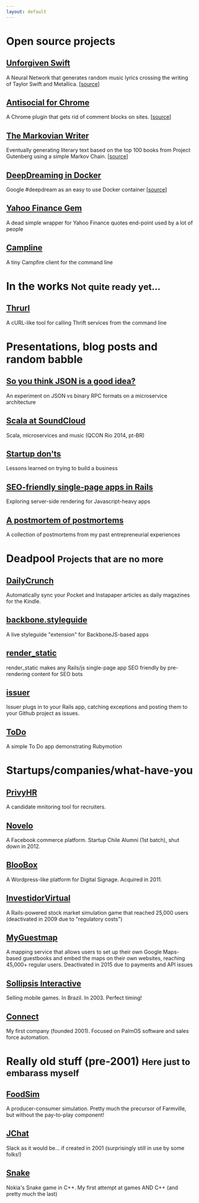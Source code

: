 ```yaml
---
layout: default
---
```


# Open source projects

## [Unforgiven Swift](http://unforgiven-swift.tumblr.com/)
A Neural Network that generates random music lyrics crossing the writing of Taylor Swift and Metallica. [[source](https://github.com/herval/unforgiven-swift)]

## [Antisocial for Chrome](https://chrome.google.com/webstore/detail/anti-social-hide-all-the/ngmpaodhbmmkamjlgdajipkanidojngm)
A Chrome plugin that gets rid of comment blocks on sites. [[source](https://github.com/herval/antisocial-chrome)]

## [The Markovian Writer](https://twitter.com/markovian_lit)
Eventually generating literary text based on the top 100 books from Project Gutenberg using a simple Markov Chain. [[source](https://github.com/herval/markovian_literature)]

## [DeepDreaming in Docker](https://registry.hub.docker.com/u/herval/deepdream/)
Google #deepdream as an easy to use Docker container [[source](https://github.com/herval/deepdream-docker)]

## [Yahoo Finance Gem](https://github.com/herval/yahoo-finance)
A dead simple wrapper for Yahoo Finance quotes end-point used by a lot of people

## [Campline](https://github.com/herval/campline)
A tiny Campfire client for the command line


# In the works <small>Not quite ready yet...</small>

## [Thrurl](https://github.com/herval/thrurl)
A cURL-like tool for calling Thrift services from the command line


# Presentations, blog posts and random babble

## [So you think JSON is a good idea?](http://www.slideshare.net/herval/so-you-think-json-is)
An experiment on JSON vs binary RPC formats on a microservice architecture

## [Scala at SoundCloud](http://www.slideshare.net/herval/scala-na-soundcloud-qcon)
Scala, microservices and music (QCON Rio 2014, pt-BR)

## [Startup don'ts](http://www.slideshare.net/herval/startup-donts)
Lessons learned on trying to build a business

## [SEO-friendly single-page apps in Rails](http://hervalicio.us/post/50419740610/seo-friendly-single-page-apps-in-rails)
Exploring server-side rendering for Javascript-heavy apps

## [A postmortem of postmortems](http://hervalicio.us/post/33446435432/a-post-mortem-of-post-mortems)
A collection of postmortems from my past entrepreneurial experiences


# Deadpool <small>Projects that are no more</small>

## [DailyCrunch](http://dailycrunch.mobi/)
Automatically sync your Pocket and Instapaper articles as daily magazines for the Kindle.

## [backbone.styleguide](https://github.com/herval/backbone.styleguide)
A live styleguide "extension" for BackboneJS-based apps

## [render_static](https://github.com/herval/render_static)
render_static makes any Rails/js single-page app SEO friendly by pre-rendering content for SEO bots

## [issuer](https://github.com/herval/issuer)
Issuer plugs in to your Rails app, catching exceptions and posting them to your Github project as issues.

## [ToDo](https://github.com/herval/ToDoApp)
A simple To Do app demonstrating Rubymotion


# Startups/companies/what-have-you

## [PrivyHR](http://privyhr.com)
A candidate mnitoring tool for recruiters.

## [Novelo](http://novelo.com)
A Facebook commerce platform. Startup Chile Alumni (1st batch), shut down in 2012.

## [BlooBox](http://bloobox.com.br)
A Wordpress-like platform for Digital Signage. Acquired in 2011.

## [InvestidorVirtual](http://investidorvirtual.com)
A Rails-powered stock market simulation game that reached 25,000 users (deactivated in 2009 due to "regulatory costs")

## [MyGuestmap](http://mapservices.org/myguestmap)
A mapping service that allows users to set up their own Google Maps-based guestbooks and embed the maps on their own websites, reaching 45,000+ regular users. Deactivated in 2015 due to payments and API issues

## [Sollipsis Interactive](http://sollipsis.com)
Selling mobile games. In Brazil. In 2003. Perfect timing!

## [Connect](http://cnnt.com.br)
My first company (founded 2001). Focused on PalmOS software and sales force automation.


# Really old stuff (pre-2001) <small>Here just to embarass myself</small>

## [FoodSim](https://bitbucket.org/herval/foodsim)
A producer-consumer simulation. Pretty much the precursor of Farmville, but without the pay-to-play component!

## [JChat](https://bitbucket.org/herval/jchat)
Slack as it would be... if created in 2001 (surprisingly still in use by some folks!)

## [Snake](https://bitbucket.org/herval/cpp_snake)
Nokia's Snake game in C++. My first attempt at games AND C++ (and pretty much the last)
